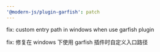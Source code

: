 ```yaml
---
'@modern-js/plugin-garfish': patch
---
```


fix: custom entry path in windows when use garfish plugin

fix: 修复在 windows 下使用 garfish 插件时自定义入口路径
